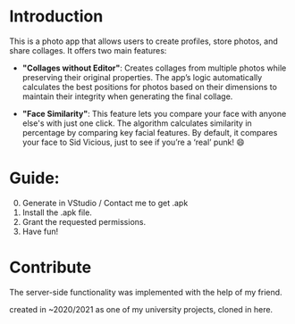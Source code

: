 # Introduction

This is a photo app that allows users to create profiles, store photos, and share collages. It offers two main features:

* **"Collages without Editor"**: Creates collages from multiple photos while preserving their original properties. The app’s logic automatically calculates the best positions for photos based on their dimensions to maintain their integrity when generating the final collage.

* **"Face Similarity"**: This feature lets you compare your face with anyone else's with just one click. The algorithm calculates similarity in percentage by comparing key facial features. By default, it compares your face to Sid Vicious, just to see if you’re a ‘real’ punk! 😄

# Guide:

0. Generate in VStudio / Contact me to get .apk
1. Install the .apk file.
2. Grant the requested permissions.
3. Have fun!


# Contribute

The server-side functionality was implemented with the help of my friend.

created in ~2020/2021 as one of my university projects, cloned in here.
